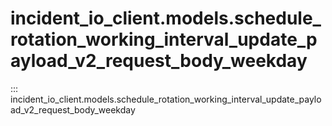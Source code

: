 # incident_io_client.models.schedule_rotation_working_interval_update_payload_v2_request_body_weekday

::: incident_io_client.models.schedule_rotation_working_interval_update_payload_v2_request_body_weekday
